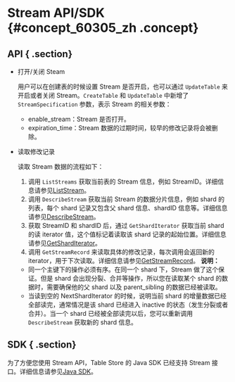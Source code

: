 # Stream API/SDK {#concept_60305_zh .concept}

## API { .section}

-   打开/关闭 Steam

    用户可以在创建表的时候设置 Stream 是否开启，也可以通过 `UpdateTable` 来开启或者关闭 Stream。`CreateTable` 和 `UpdateTable` 中新增了 `StreamSpecification` 参数，表示 Stream 的相关参数：

    -   enable\_stream：Stream 是否打开。
    -   expiration\_time：Stream 数据的过期时间，较早的修改记录将会被删除。
-   读取修改记录

    读取 Stream 数据的流程如下：

    1.  调用 `ListStreams` 获取当前表的 Stream 信息，例如 StreamID。详细信息请参见[ListStream](../../../../intl.zh-CN/.md#)。
    2.  调用 `DescribeStream` 获取当前 Stream 的数据分片信息，例如 shard 的列表，每个 shard 记录又包含父 shard 信息、shardID 信息等。详细信息请参见[DescribeStream](../../../../intl.zh-CN/.md#)。
    3.  获取 StreamID 和 shardID 后，通过 `GetShardIterator` 获取当前 shard 的读 iterator 值，这个值标记着读取该 shard 记录的起始位置。详细信息请参见[GetShardIterator](../../../../intl.zh-CN/.md#)。
    4.  调用 `GetStreamRecord` 来读取具体的修改记录，每次调用会返回新的 iterator，用于下次读取。详细信息请参见[GetStreamRecord](../../../../intl.zh-CN/.md#)。
    **说明：** 

    -   同一个主键下的操作必须有序。在同一个 shard 下，Stream 做了这个保证。但是 shard 会出现分裂、合并等操作，所以您在读取某个 shard 的数据时，需要确保他的父 shard 以及 parent\_sibling 的数据已经被读取。
    -   当读到空的 NextShardIterator 的时候，说明当前 shard 的增量数据已经全部读完，通常情况是该 shard 已经进入 inactive 的状态（发生分裂或者合并）。当一个 shard 已经被全部读完以后，您可以重新调用 `DescribeStream` 获取新的 shard 信息。

## SDK { .section}

为了方便您使用 Stream API，Table Store 的 Java SDK 已经支持 Stream 接口。详细信息请参见[Java SDK](../../../../intl.zh-CN/.md#)。

